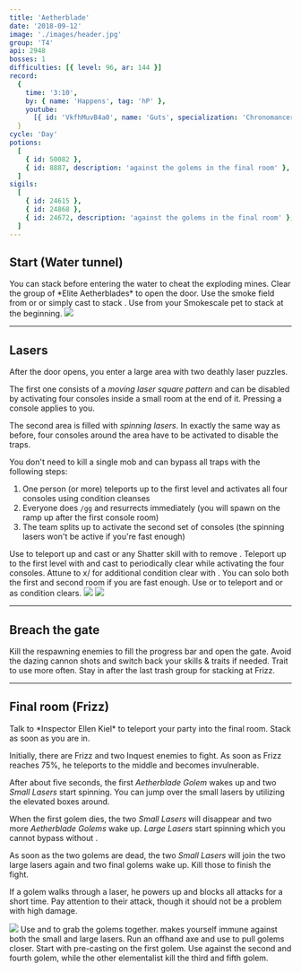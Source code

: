 ```yaml
---
title: 'Aetherblade'
date: '2018-09-12'
image: './images/header.jpg'
group: 'T4'
api: 2948
bosses: 1
difficulties: [{ level: 96, ar: 144 }]
record:
  {
    time: '3:10',
    by: { name: 'Happens', tag: 'hP' },
    youtube:
      [{ id: 'VkfhMuvB4a0', name: 'Guts', specialization: 'Chronomancer' }],
  }
cycle: 'Day'
potions:
  [
    { id: 50082 },
    { id: 8887, description: 'against the golems in the final room' },
  ]
sigils:
  [
    { id: 24615 },
    { id: 24868 },
    { id: 24672, description: 'against the golems in the final room' },
  ]
---
```


## Start (Water tunnel) <Item id="50082" disableText/>

<Grid>
<GridItem sm="8">
You can stack <Effect name="stealth"/> before entering the water to cheat the exploding mines.
Clear the group of *Elite Aetherblades* to open the door.

<Tabs>
<Tab specialization="thief">
Use the smoke field from <Skill id="13113"/> or <Skill id="14184"/> or simply cast <Skill id="13117"/> to stack <Effect name="stealth"/>.
</Tab>

<Tab specialization="ranger">
Use <Skill id="31568"/> from your Smokescale pet to stack <Effect name="stealth"/> at the beginning.
</Tab>
</Tabs>
</GridItem>

<GridItem sm="4">
<Image src="./images/start.jpg" caption="Mines in the water tunnel"/>
</GridItem>
</Grid>

---

## Lasers <Item id="50082" disableText/>

<Grid>
<GridItem sm="8">
After the door opens, you enter a large area with two deathly laser puzzles.

The first one consists of a _moving laser square pattern_ and can be disabled by activating four consoles inside a small room at the end of it. Pressing a console applies <Condition name="immobile"/> to you.

The second area is filled with _spinning lasers_. In exactly the same way as before, four consoles around the area have to be activated to disable the traps.

You don't need to kill a single mob and can bypass all traps with the following steps:

1.  One person (or more) teleports up to the first level and activates all four consoles using condition cleanses
2.  Everyone does `/gg` and resurrects immediately (you will spawn on the ramp up after the first console room)
3.  The team splits up to activate the second set of consoles (the spinning lasers won't be active if you're fast enough)

<Tabs>
<Tab specialization="mesmer">
Use <Skill id="29578"/> to teleport up and cast <Skill id="30305"/> or any Shatter skill with <Trait id="740"/> to remove <Condition name="immobile"/>.
</Tab>

<Tab specialization="elementalist">
Teleport up to the first level with <Skill id="5536"/> and cast <Skill id="5507"/> to periodically clear <Condition name="immobile"/> while activating the four consoles. Attune to x/<Skill id="5493" disableText/> for additional condition clear with <Skill id="5551"/>.
</Tab>

<Tab specialization="daredevil">
You can solo both the first and second room if you are fast enough. Use <Skill id="13002"/> or <Skill id="13025"/> to teleport and <Trait id="1964"/> or <Skill id="13062"/> as condition clears.
</Tab>
</Tabs>
</GridItem>

<GridItem sm="4">
<Image src="./images/moving_lasers.jpg" caption="The moving laser pattern"/>
<Image src="./images/spinning_lasers.jpg" caption="The spinning lasers"/>
</GridItem>
</Grid>

---

## Breach the gate <Item id="50082" disableText/>

<Grid>
<GridItem>
Kill the respawning enemies to fill the progress bar and open the gate. Avoid the dazing cannon shots and switch back your skills & traits if needed.
</GridItem>

<GridItem>
<Tabs>
<Tab specialization="mesmer">
Trait <Trait id="751"/> to use <Skill id="10363"/> more often.
</Tab>

<Tab specialization="elementalist">
Stay in <Skill id="5492"/> after the last trash group for <Boon name="might"/> stacking at Frizz.
</Tab>
</Tabs>
</GridItem>
</Grid>

---

## Final room (Frizz) <Item id="8887" disableText/><Item id="24672" disableText/>

<Grid>
<GridItem>
Talk to *Inspector Ellen Kiel* to teleport your party into the final room. Stack <Boon name="might"/> as soon as you are in.

Initially, there are Frizz and two Inquest enemies to fight. As soon as Frizz reaches 75%, he teleports to the middle and becomes invulnerable.

After about five seconds, the first _Aetherblade Golem_ wakes up and two _Small Lasers_ start spinning. You can jump over the small lasers by utilizing the elevated boxes around.

When the first golem dies, the two _Small Lasers_ will disappear and two more _Aetherblade Golems_ wake up. _Large Lasers_ start spinning which you cannot bypass without <Effect name="invulnerability"/>.

As soon as the two golems are dead, the two _Small Lasers_ will join the two large lasers again and two final golems wake up. Kill those to finish the fight.

If a golem walks through a laser, he powers up and blocks all attacks for a short time. Pay attention to their <Control name="pull"/> attack, though it should not be a problem with high damage.
</GridItem>

<GridItem>
<Image src="./images/frizz.jpg" caption="Frizz"/>

<Tabs>
<Tab specialization="mesmer">
Use <Skill id="10363"/> and <Skill id="30359"/> to grab the golems together. <Skill id="10192"/> makes yourself immune against both the small and large lasers.
</Tab>

<Tab specialization="ranger">
Run an offhand axe and use <Skill id="12638"/> to pull golems closer.
</Tab>

<Tab specialization="elementalist">
Start with pre-casting <Skill id="5528"/> on the first golem. Use <Skill id="5697"/> against the second and fourth golem, while the other elementalist kill the third and fifth golem.
</Tab>
</Tabs>
</GridItem>
</Grid>

